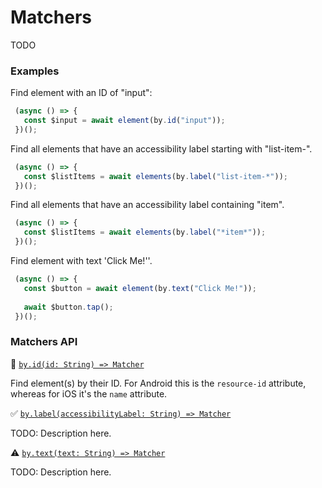 # Matchers

TODO

### Examples
 
Find element with an ID of "input": 

```javascript
 (async () => {
   const $input = await element(by.id("input"));
 })();
```

Find all elements that have an accessibility label starting with "list-item-".

```javascript
 (async () => {
   const $listItems = await elements(by.label("list-item-*"));
 })();
```

Find all elements that have an accessibility label containing "item".

```javascript
 (async () => {
   const $listItems = await elements(by.label("*item*"));
 })();
```

Find element with text 'Click Me!''.

```javascript
 (async () => {
   const $button = await element(by.text("Click Me!"));
   
   await $button.tap();
 })();
```

### Matchers API

:hammer: [```by.id(id: String) => Matcher```](./matchers/id.md)

Find element(s) by their ID. For Android this is the `resource-id` attribute, whereas for iOS it's the `name` attribute.

:white_check_mark: [```by.label(accessibilityLabel: String) => Matcher```](./matchers/label.md)

TODO: Description here.

:warning: [```by.text(text: String) => Matcher```](./matchers/text.md)

TODO: Description here.
